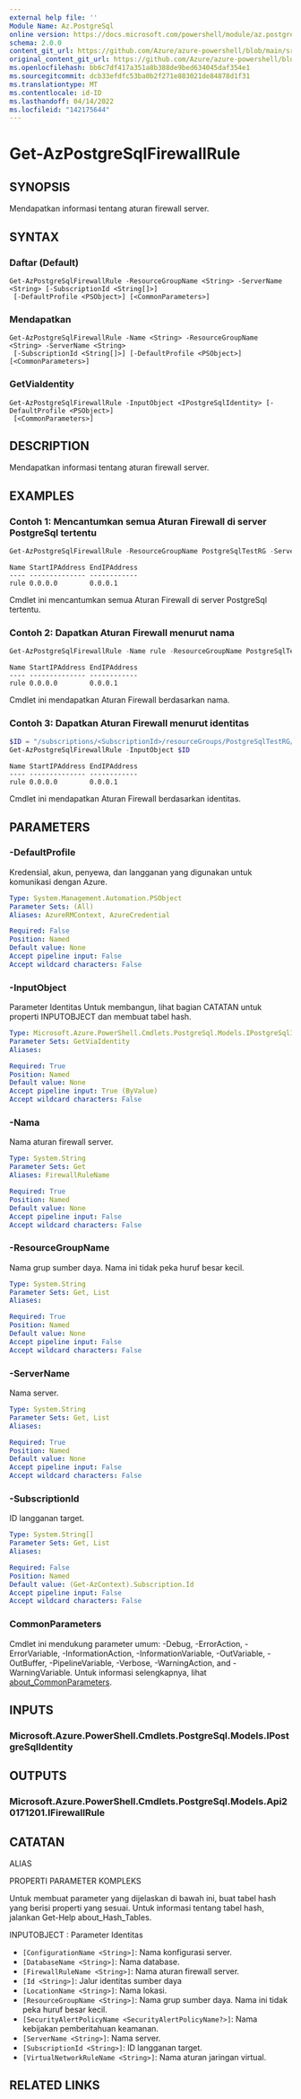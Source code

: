```yaml
---
external help file: ''
Module Name: Az.PostgreSql
online version: https://docs.microsoft.com/powershell/module/az.postgresql/get-azpostgresqlfirewallrule
schema: 2.0.0
content_git_url: https://github.com/Azure/azure-powershell/blob/main/src/PostgreSql/help/Get-AzPostgreSqlFirewallRule.md
original_content_git_url: https://github.com/Azure/azure-powershell/blob/main/src/PostgreSql/help/Get-AzPostgreSqlFirewallRule.md
ms.openlocfilehash: bb6c7df417a351a8b388de9bed634045daf354e1
ms.sourcegitcommit: dcb33efdfc53ba0b2f271e883021de84878d1f31
ms.translationtype: MT
ms.contentlocale: id-ID
ms.lasthandoff: 04/14/2022
ms.locfileid: "142175644"
---
```

# Get-AzPostgreSqlFirewallRule

## SYNOPSIS
Mendapatkan informasi tentang aturan firewall server.

## SYNTAX

### Daftar (Default)
```
Get-AzPostgreSqlFirewallRule -ResourceGroupName <String> -ServerName <String> [-SubscriptionId <String[]>]
 [-DefaultProfile <PSObject>] [<CommonParameters>]
```

### Mendapatkan
```
Get-AzPostgreSqlFirewallRule -Name <String> -ResourceGroupName <String> -ServerName <String>
 [-SubscriptionId <String[]>] [-DefaultProfile <PSObject>] [<CommonParameters>]
```

### GetViaIdentity
```
Get-AzPostgreSqlFirewallRule -InputObject <IPostgreSqlIdentity> [-DefaultProfile <PSObject>]
 [<CommonParameters>]
```

## DESCRIPTION
Mendapatkan informasi tentang aturan firewall server.

## EXAMPLES

### Contoh 1: Mencantumkan semua Aturan Firewall di server PostgreSql tertentu
```powershell
Get-AzPostgreSqlFirewallRule -ResourceGroupName PostgreSqlTestRG -ServerName PostgreSqlTestServer
```

```output
Name StartIPAddress EndIPAddress
---- -------------- ------------
rule 0.0.0.0        0.0.0.1
```

Cmdlet ini mencantumkan semua Aturan Firewall di server PostgreSql tertentu.

### Contoh 2: Dapatkan Aturan Firewall menurut nama
```powershell
Get-AzPostgreSqlFirewallRule -Name rule -ResourceGroupName PostgreSqlTestRG -ServerName PostgreSqlTestServer
```

```output
Name StartIPAddress EndIPAddress
---- -------------- ------------
rule 0.0.0.0        0.0.0.1
```

Cmdlet ini mendapatkan Aturan Firewall berdasarkan nama.

### Contoh 3: Dapatkan Aturan Firewall menurut identitas
```powershell
$ID = "/subscriptions/<SubscriptionId>/resourceGroups/PostgreSqlTestRG/providers/Microsoft.DBforPostgreSQL/servers/PostgreSqlTestServer/firewallRules/rule"
Get-AzPostgreSqlFirewallRule -InputObject $ID
```

```output
Name StartIPAddress EndIPAddress
---- -------------- ------------
rule 0.0.0.0        0.0.0.1
```

Cmdlet ini mendapatkan Aturan Firewall berdasarkan identitas.

## PARAMETERS

### -DefaultProfile
Kredensial, akun, penyewa, dan langganan yang digunakan untuk komunikasi dengan Azure.

```yaml
Type: System.Management.Automation.PSObject
Parameter Sets: (All)
Aliases: AzureRMContext, AzureCredential

Required: False
Position: Named
Default value: None
Accept pipeline input: False
Accept wildcard characters: False
```

### -InputObject
Parameter Identitas Untuk membangun, lihat bagian CATATAN untuk properti INPUTOBJECT dan membuat tabel hash.

```yaml
Type: Microsoft.Azure.PowerShell.Cmdlets.PostgreSql.Models.IPostgreSqlIdentity
Parameter Sets: GetViaIdentity
Aliases:

Required: True
Position: Named
Default value: None
Accept pipeline input: True (ByValue)
Accept wildcard characters: False
```

### -Nama
Nama aturan firewall server.

```yaml
Type: System.String
Parameter Sets: Get
Aliases: FirewallRuleName

Required: True
Position: Named
Default value: None
Accept pipeline input: False
Accept wildcard characters: False
```

### -ResourceGroupName
Nama grup sumber daya.
Nama ini tidak peka huruf besar kecil.

```yaml
Type: System.String
Parameter Sets: Get, List
Aliases:

Required: True
Position: Named
Default value: None
Accept pipeline input: False
Accept wildcard characters: False
```

### -ServerName
Nama server.

```yaml
Type: System.String
Parameter Sets: Get, List
Aliases:

Required: True
Position: Named
Default value: None
Accept pipeline input: False
Accept wildcard characters: False
```

### -SubscriptionId
ID langganan target.

```yaml
Type: System.String[]
Parameter Sets: Get, List
Aliases:

Required: False
Position: Named
Default value: (Get-AzContext).Subscription.Id
Accept pipeline input: False
Accept wildcard characters: False
```

### CommonParameters
Cmdlet ini mendukung parameter umum: -Debug, -ErrorAction, -ErrorVariable, -InformationAction, -InformationVariable, -OutVariable, -OutBuffer, -PipelineVariable, -Verbose, -WarningAction, and -WarningVariable. Untuk informasi selengkapnya, lihat [about_CommonParameters](http://go.microsoft.com/fwlink/?LinkID=113216).

## INPUTS

### Microsoft.Azure.PowerShell.Cmdlets.PostgreSql.Models.IPostgreSqlIdentity

## OUTPUTS

### Microsoft.Azure.PowerShell.Cmdlets.PostgreSql.Models.Api20171201.IFirewallRule

## CATATAN

ALIAS

PROPERTI PARAMETER KOMPLEKS

Untuk membuat parameter yang dijelaskan di bawah ini, buat tabel hash yang berisi properti yang sesuai. Untuk informasi tentang tabel hash, jalankan Get-Help about_Hash_Tables.


INPUTOBJECT <IPostgreSqlIdentity>: Parameter Identitas
  - `[ConfigurationName <String>]`: Nama konfigurasi server.
  - `[DatabaseName <String>]`: Nama database.
  - `[FirewallRuleName <String>]`: Nama aturan firewall server.
  - `[Id <String>]`: Jalur identitas sumber daya
  - `[LocationName <String>]`: Nama lokasi.
  - `[ResourceGroupName <String>]`: Nama grup sumber daya. Nama ini tidak peka huruf besar kecil.
  - `[SecurityAlertPolicyName <SecurityAlertPolicyName?>]`: Nama kebijakan pemberitahuan keamanan.
  - `[ServerName <String>]`: Nama server.
  - `[SubscriptionId <String>]`: ID langganan target.
  - `[VirtualNetworkRuleName <String>]`: Nama aturan jaringan virtual.

## RELATED LINKS

